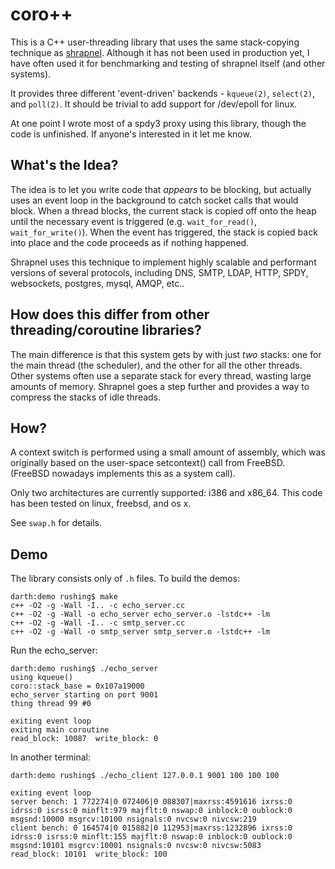 
coro++
======

This is a C++ user-threading library that uses the same stack-copying
technique as [shrapnel](https://github.com/ironport/shrapnel).
Although it has not been used in production yet, I have often used it
for benchmarking and testing of shrapnel itself (and other systems).

It provides three different 'event-driven' backends - ``kqueue(2)``,
``select(2)``, and ``poll(2)``.  It should be trivial to add support
for /dev/epoll for linux.

At one point I wrote most of a spdy3 proxy using this library, though
the code is unfinished.  If anyone's interested in it let me know.

What's the Idea?
----------------

The idea is to let you write code that *appears* to be blocking, but
actually uses an event loop in the background to catch socket calls
that would block.  When a thread blocks, the current stack is copied
off onto the heap until the necessary event is triggered
(e.g. ``wait_for_read()``, ``wait_for_write()``).  When the event has
triggered, the stack is copied back into place and the code proceeds
as if nothing happened.

Shrapnel uses this technique to implement highly scalable and
performant versions of several protocols, including DNS, SMTP, LDAP,
HTTP, SPDY, websockets, postgres, mysql, AMQP, etc..

How does this differ from other threading/coroutine libraries?
--------------------------------------------------------------

The main difference is that this system gets by with just *two* stacks:
one for the main thread (the scheduler), and the other for all the other
threads.  Other systems often use a separate stack for every thread, wasting
large amounts of memory.  Shrapnel goes a step further and provides a way
to compress the stacks of idle threads.

How?
----

A context switch is performed using a small amount of assembly, which
was originally based on the user-space setcontext() call from
FreeBSD. (FreeBSD nowadays implements this as a system call).

Only two architectures are currently supported: i386 and x86_64.
This code has been tested on linux, freebsd, and os x.

See ``swap.h`` for details.


Demo
----

The library consists only of ``.h`` files.  To build the demos:

```shell
darth:demo rushing$ make
c++ -O2 -g -Wall -I.. -c echo_server.cc
c++ -O2 -g -Wall -o echo_server echo_server.o -lstdc++ -lm
c++ -O2 -g -Wall -I.. -c smtp_server.cc
c++ -O2 -g -Wall -o smtp_server smtp_server.o -lstdc++ -lm
```

Run the echo_server:

```shell
darth:demo rushing$ ./echo_server
using kqueue()
coro::stack_base = 0x107a19000
echo_server starting on port 9001
thing thread 99 #0

exiting event loop
exiting main coroutine
read_block: 10087  write_block: 0
```

In another terminal:

```shell
darth:demo rushing$ ./echo_client 127.0.0.1 9001 100 100 100

exiting event loop
server bench: 1 772274|0 072406|0 088307|maxrss:4591616 ixrss:0 idrss:0 isrss:0 minflt:979 majflt:0 nswap:0 inblock:0 oublock:0 msgsnd:10000 msgrcv:10100 nsignals:0 nvcsw:0 nivcsw:219
client bench: 0 164574|0 015882|0 112953|maxrss:1232896 ixrss:0 idrss:0 isrss:0 minflt:155 majflt:0 nswap:0 inblock:0 oublock:0 msgsnd:10101 msgrcv:10001 nsignals:0 nvcsw:0 nivcsw:5083
read_block: 10101  write_block: 100
```
